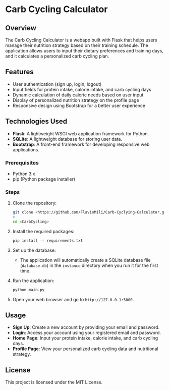 # Carb Cycling Calculator

## Overview
The Carb Cycling Calculator is a webapp built with Flask that helps users manage their nutrition strategy based on their training schedule. The application allows users to input their dietary preferences and training days, and it calculates a personalized carb cycling plan.

## Features
- User authentication (sign up, login, logout)
- Input fields for protein intake, calorie intake, and carb cycling days
- Dynamic calculation of daily caloric needs based on user input
- Display of personalized nutrition strategy on the profile page
- Responsive design using Bootstrap for a better user experience

## Technologies Used
- **Flask**: A lightweight WSGI web application framework for Python.
- **SQLite**: A lightweight database for storing user data.
- **Bootstrap**: A front-end framework for developing responsive web applications.

### Prerequisites
- Python 3.x
- pip (Python package installer)

### Steps
1. Clone the repository:
   ```bash
   git clone <https://github.com/FlavioMili/Carb-Cyclying-Calculator.git
   >
   cd <CarbCycling>
   ```

2. Install the required packages:
   ```bash
   pip install -r requirements.txt
   ```

3. Set up the database:
   - The application will automatically create a SQLite database file (`database.db`) in the `instance` directory when you run it for the first time.

4. Run the application:
   ```bash
   python main.py
   ```

5. Open your web browser and go to `http://127.0.0.1:5000`.

## Usage
- **Sign Up**: Create a new account by providing your email and password.
- **Login**: Access your account using your registered email and password.
- **Home Page**: Input your protein intake, calorie intake, and carb cycling days.
- **Profile Page**: View your personalized carb cycling data and nutritional strategy.

## License
This project is licensed under the MIT License.


